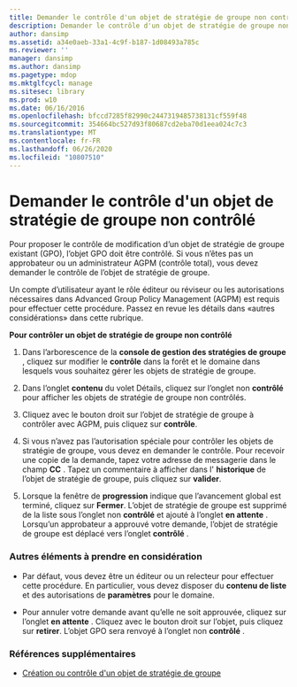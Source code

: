 ```yaml
---
title: Demander le contrôle d'un objet de stratégie de groupe non contrôlé
description: Demander le contrôle d'un objet de stratégie de groupe non contrôlé
author: dansimp
ms.assetid: a34e0aeb-33a1-4c9f-b187-1d08493a785c
ms.reviewer: ''
manager: dansimp
ms.author: dansimp
ms.pagetype: mdop
ms.mktglfcycl: manage
ms.sitesec: library
ms.prod: w10
ms.date: 06/16/2016
ms.openlocfilehash: bfccd7285f82990c2447319485738131cf559f48
ms.sourcegitcommit: 354664bc527d93f80687cd2eba70d1eea024c7c3
ms.translationtype: MT
ms.contentlocale: fr-FR
ms.lasthandoff: 06/26/2020
ms.locfileid: "10807510"
---
```

# Demander le contrôle d'un objet de stratégie de groupe non contrôlé


Pour proposer le contrôle de modification d’un objet de stratégie de groupe existant (GPO), l’objet GPO doit être contrôlé. Si vous n’êtes pas un approbateur ou un administrateur AGPM (contrôle total), vous devez demander le contrôle de l’objet de stratégie de groupe.

Un compte d’utilisateur ayant le rôle éditeur ou réviseur ou les autorisations nécessaires dans Advanced Group Policy Management (AGPM) est requis pour effectuer cette procédure. Passez en revue les détails dans «autres considérations» dans cette rubrique.

**Pour contrôler un objet de stratégie de groupe non contrôlé**

1.  Dans l’arborescence de la **console de gestion des stratégies de groupe** , cliquez sur modifier le **contrôle** dans la forêt et le domaine dans lesquels vous souhaitez gérer les objets de stratégie de groupe.

2.  Dans l’onglet **contenu** du volet Détails, cliquez sur l’onglet non **contrôlé** pour afficher les objets de stratégie de groupe non contrôlés.

3.  Cliquez avec le bouton droit sur l’objet de stratégie de groupe à contrôler avec AGPM, puis cliquez sur **contrôle**.

4.  Si vous n’avez pas l’autorisation spéciale pour contrôler les objets de stratégie de groupe, vous devez en demander le contrôle. Pour recevoir une copie de la demande, tapez votre adresse de messagerie dans le champ **CC** . Tapez un commentaire à afficher dans l' **historique** de l’objet de stratégie de groupe, puis cliquez sur **valider**.

5.  Lorsque la fenêtre de **progression** indique que l’avancement global est terminé, cliquez sur **Fermer**. L’objet de stratégie de groupe est supprimé de la liste sous l’onglet non **contrôlé** et ajouté à l’onglet **en attente** . Lorsqu’un approbateur a approuvé votre demande, l’objet de stratégie de groupe est déplacé vers l’onglet **contrôlé** .

### Autres éléments à prendre en considération

-   Par défaut, vous devez être un éditeur ou un relecteur pour effectuer cette procédure. En particulier, vous devez disposer du **contenu de liste** et des autorisations de **paramètres** pour le domaine.

-   Pour annuler votre demande avant qu’elle ne soit approuvée, cliquez sur l’onglet **en attente** . Cliquez avec le bouton droit sur l’objet, puis cliquez sur **retirer**. L’objet GPO sera renvoyé à l’onglet non **contrôlé** .

### Références supplémentaires

-   [Création ou contrôle d'un objet de stratégie de groupe](creating-or-controlling-a-gpo-agpm40-ed.md)

 

 





